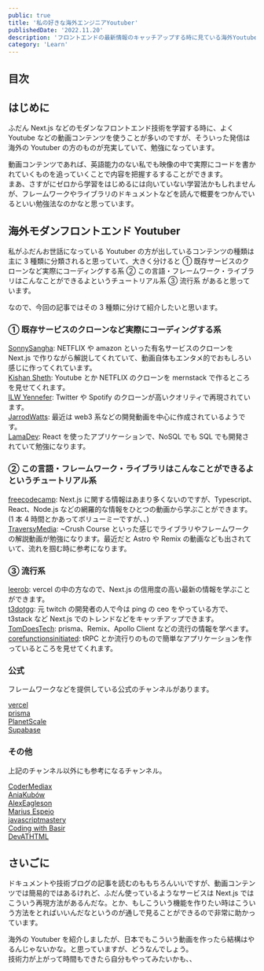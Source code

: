 ```yaml
---
public: true
title: '私の好きな海外エンジニアYoutuber'
publishedDate: '2022.11.20'
description: 'フロントエンドの最新情報のキャッチアップする時に見ている海外Youtuberの紹介'
category: 'Learn'
---
```


## 目次

## はじめに

ふだん Next.js などのモダンなフロントエンド技術を学習する時に、よく Youtube などの動画コンテンツを使うことが多いのですが、そういった発信は海外の Youtuber の方のものが充実していて、勉強になっています。

動画コンテンツであれば、英語能力のない私でも映像の中で実際にコードを書かれていくものを追っていくことで内容を把握するすることができます。  
まあ、さすがにゼロから学習をはじめるには向いていない学習法かもしれませんが、フレームワークやライブラリのドキュメントなどを読んで概要をつかんでいるといい勉強法なのかなと思っています。

## 海外モダンフロントエンド Youtuber

私がふだんお世話になっている Youtuber の方が出しているコンテンツの種類は主に 3 種類に分類されると思っていて、大きく分けると ① 既存サービスのクローンなど実際にコーディングする系 ② この言語・フレームワーク・ライブラリはこんなことができるよというチュートリアル系 ③ 流行系 があると思っています。

なので、今回の記事ではその 3 種類に分けて紹介したいと思います。

### ① 既存サービスのクローンなど実際にコーディングする系

[SonnySangha](https://www.youtube.com/c/SonnySangha): NETFLIX や amazon といった有名サービスのクローンを Next.js で作りながら解説してくれていて、動画自体もエンタメ的でおもしろい感じに作ってくれています。  
[Kishan Sheth](https://www.youtube.com/@KishanSheth21): Youtube とか NETFLIX のクローンを mernstack で作るところを見せてくれます。  
[ILW Yennefer](https://www.youtube.com/@ilwyennefer): Twitter や Spotify のクローンが高いクオリティで再現されています。  
[JarrodWatts](https://www.youtube.com/@JarrodWatts): 最近は web3 系などの開発動画を中心に作成されているようです。  
[LamaDev](https://www.youtube.com/c/LamaDev): React を使ったアプリケーションで、NoSQL でも SQL でも開発されていて勉強になります。

### ② この言語・フレームワーク・ライブラリはこんなことができるよというチュートリアル系

[freecodecamp](https://www.youtube.com/@freecodecamp): Next.js に関する情報はあまり多くないのですが、Typescript、React、Node.js などの網羅的な情報をひとつの動画から学ぶことができます。(1 本 4 時間とかあってボリューミーですが、、)  
[TraversyMedia](https://www.youtube.com/@TraversyMedia): ~Crush Course といった感じでライブラリやフレームワークの解説動画が勉強になります。最近だと Astro や Remix の動画なども出されていて、流れを掴む時に参考になります。

### ③ 流行系

[leerob](https://www.youtube.com/@leerob): vercel の中の方なので、Next.js の信用度の高い最新の情報を学ぶことができます。  
[t3dotgg](https://www.youtube.com/@t3dotgg): 元 twitch の開発者の人で今は ping の ceo をやっている方で、t3stack など Next.js でのトレンドなどをキャッチアップできます。  
[TomDoesTech](https://www.youtube.com/@TomDoesTech): prisma、Remix、Apollo Client などの流行の情報を学べます。  
[corefunctionsinitiated](https://www.youtube.com/@corefunctionsinitiated): tRPC とか流行りのもので簡単なアプリケーションを作っているところを見せてくれます。

### 公式

フレームワークなどを提供している公式のチャンネルがあります。

[vercel](https://www.youtube.com/@VercelHQ)  
[prisma](https://www.youtube.com/c/PrismaData)  
[PlanetScale](https://www.youtube.com/c/PlanetScale)  
[Supabase](https://www.youtube.com/@Supabase)

### その他

上記のチャンネル以外にも参考になるチャンネル。

[CoderMediax](https://www.youtube.com/@CoderMediax)  
[AniaKubów](https://www.youtube.com/c/AniaKub%C3%B3w)  
[AlexEagleson](https://www.youtube.com/c/AlexEagleson)  
[Marius Espejo](https://www.youtube.com/channel/UCDpd-qEwAI9wglx4tsEBAtw)  
[javascriptmastery](https://www.youtube.com/@javascriptmastery)  
[Coding with Basir](https://www.youtube.com/@CodingwithBasir)  
[DevATHTML](https://www.youtube.com/@DevATHTML)

## さいごに

ドキュメントや技術ブログの記事を読むのももちろんいいですが、動画コンテンツでは簡易的ではあるけれど、ふだん使っているようなサービスは Next.js ではこういう再現方法があるんだな。とか、もしこういう機能を作りたい時はこういう方法をとればいいんだなというのが通しで見ることができるので非常に助かっています。

海外の Youtuber を紹介しましたが、日本でもこういう動画を作ったら結構はやるんじゃないかな。と思っていますが、どうなんでしょう。  
技術力が上がって時間もできたら自分もやってみたいかも、、

